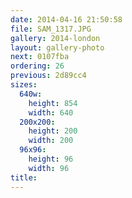 ```yaml
---
date: 2014-04-16 21:50:58
file: SAM_1317.JPG
gallery: 2014-london
layout: gallery-photo
next: 0107fba
ordering: 26
previous: 2d89cc4
sizes:
  640w:
    height: 854
    width: 640
  200x200:
    height: 200
    width: 200
  96x96:
    height: 96
    width: 96
title: 
---
```

